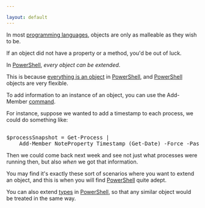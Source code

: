 ```yaml
---

layout: default
---
```


In most [programming languages](/Languages/Programming-Languages), objects are only as malleable as they wish to be.

If an object did not have a property or a method, you'd be out of luck.

In [PowerShell](/PowerShell), _every object can be extended_.

This is because [everything is an object](/PowerShell/Concepts/Everything-Is-An-Object) in [PowerShell](/PowerShell), and [PowerShell](/PowerShell) objects are very flexible.

To add information to an instance of an object, you can use the Add-Member [command](/PowerShell/Commands).

For instance, suppose we wanted to add a timestamp to each process, we could do something like:

<pre><br/><span class='Warning'>$processSnapshot</span>&nbsp;<span class='Magenta'>=</span>&nbsp;<span class='Warning'>Get-Process</span>&nbsp;<span class='Magenta'>|</span>&nbsp;<br/>&nbsp;&nbsp;&nbsp;&nbsp;<span class='Warning'>Add-Member</span>&nbsp;<span class='Verbose'>NoteProperty</span>&nbsp;<span class='Verbose'>Timestamp</span>&nbsp;<span class='Magenta'>(</span><span class='Warning'>Get-Date</span><span class='Magenta'>)</span>&nbsp;<span class='Magenta'>-Force</span>&nbsp;<span class='Magenta'>-Passthru</span><br/></pre>

Then we could come back next week and see not just what processes were running then, but also _when_ we got that information.

You may find it's exactly these sort of scenarios where you want to extend an object, and this is when you will find [PowerShell](/PowerShell) quite adept.

You can also extend [types](/PowerShell/Types) in [PowerShell](/PowerShell), so that any similar object would be treated in the same way.
